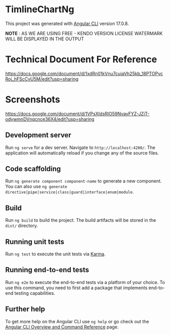 # TimlineChartNg

This project was generated with [Angular CLI](https://github.com/angular/angular-cli) version 17.0.8.

**NOTE** : AS WE ARE USING FREE - KENDO VERSION LICENSE WATERMARK WILL BE DISPLAYED IN THE OUTPUT

# Technical Document For Reference

https://docs.google.com/document/d/1xdRn01kVnu7cuiaVh25kb_18PTOPvcRoj_hFScCvU5M/edit?usp=sharing

# Screenshots

https://docs.google.com/document/d/1VPsXIdsRIO59NvayFYZ-JZjT-odywmnDVnqcnce36X4/edit?usp=sharing

## Development server

Run `ng serve` for a dev server. Navigate to `http://localhost:4200/`. The application will automatically reload if you change any of the source files.

## Code scaffolding

Run `ng generate component component-name` to generate a new component. You can also use `ng generate directive|pipe|service|class|guard|interface|enum|module`.

## Build

Run `ng build` to build the project. The build artifacts will be stored in the `dist/` directory.

## Running unit tests

Run `ng test` to execute the unit tests via [Karma](https://karma-runner.github.io).

## Running end-to-end tests

Run `ng e2e` to execute the end-to-end tests via a platform of your choice. To use this command, you need to first add a package that implements end-to-end testing capabilities.

## Further help

To get more help on the Angular CLI use `ng help` or go check out the [Angular CLI Overview and Command Reference](https://angular.io/cli) page.
